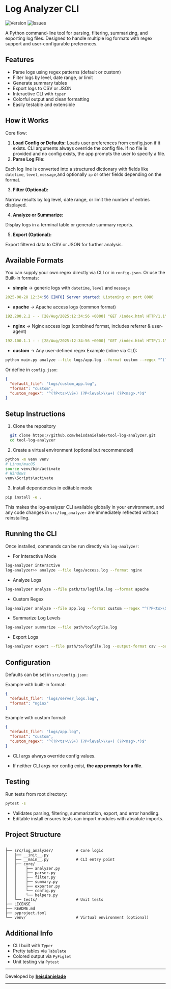 # Log Analyzer CLI

![Version](https://img.shields.io/badge/version-1.0.1-blue) ![Issues](https://img.shields.io/github/issues/heisdanielade/tool-log-analyzer)

A Python command-line tool for parsing, filtering, summarizing, and exporting log files. Designed to handle multiple log formats with regex support and user-configurable preferences.

## Features

- Parse logs using regex patterns (default or custom)
- Filter logs by level, date range, or limit
- Generate summary tables
- Export logs to CSV or JSON
- Interactive CLI with `typer`
- Colorful output and clean formatting
- Easily testable and extensible

## How it Works

Core flow:

1. **Load Config or Defaults:**
   Loads user preferences from config.json if it exists. CLI arguments always override the config file. If no file is provided and no config exists, the app prompts the user to specify a file.
2. **Parse Log File:**

Each log line is converted into a structured dictionary with fields like `datetime`, `level`, `message`,and optionally `ip` or other fields depending on the format.

3. **Filter (Optional):**

Narrow results by log level, date range, or limit the number of entries displayed.

4. **Analyze or Summarize:**

Display logs in a terminal table or generate summary reports.

5. **Export (Optional):**

Export filtered data to CSV or JSON for further analysis.

## Available Formats

You can supply your own regex directly via CLI or in `config.json`.
Or use the Built-in formats:

- **simple** → generic logs with `datetime`, `level` and `message`

```yaml
2025-08-28 12:34:56 [INFO] Server started: Listening on port 8080
```

- **apache** → Apache access logs (common format)

```yaml
192.200.2.2 - - [28/Aug/2025:12:34:56 +0000] "GET /index.html HTTP/1.1" 200 512
```

- **nginx** → Nginx access logs (combined format, includes referrer & user-agent)

```yaml
192.100.1.1 - - [28/Aug/2025:12:34:56 +0000] "GET /index.html HTTP/1.1" 200 1024 "http://example.com" "Mozilla/5.0"
```

- **custom** → Any user-defined regex
  Example (inline via CLI):

```bash
python main.py analyze --file logs/app.log --format custom --regex "^(?P<ts>\S+) (?P<level>\w+) (?P<msg>.*)$"

```

Or define in `config.json`:

```json
{
  "default_file": "logs/custom_app.log",
  "format": "custom",
  "custom_regex": "^(?P<ts>\\S+) (?P<level>\\w+) (?P<msg>.*)$"
}
```

## Setup Instructions

1. Clone the repository

```bash
  git clone https://github.com/heisdanielade/tool-log-analyzer.git
  cd tool-log-analyzer
```

2. Create a virtual environment (optional but recommended)

```bash
python -m venv venv
# Linux/macOS
source venv/bin/activate
# Windows
venv\Scripts\activate
```

3. Install dependencies in editable mode

```bash
pip install -e .
```

This makes the log-analyzer CLI available globally in your environment, and any code changes in `src/log_analyzer` are immediately reflected without reinstalling.

## Running the CLI

Once installed, commands can be run directly via `log-analyzer`:

- For Interactive Mode

```bash
log-analyzer interactive
log-analyzer>> analyze --file logs/access.log --format nginx
```

- Analyze Logs

```bash
log-analyzer analyze --file path/to/logfile.log --format apache
```

- Custom Regex

```bash
log-analyzer analyze --file app.log --format custom --regex "^(?P<ts>\S+) (?P<msg>.*)$"
```

- Summarize Log Levels

```bash
log-analyzer summarize --file path/to/logfile.log
```

- Export Logs

```bash
log-analyzer export --file path/to/logfile.log --output-format csv --output-path logs.csv
```

## Configuration

Defaults can be set in `src/config.json`:

Example with built-in format:

```json
{
  "default_file": "logs/server_logs.log",
  "format": "nginx"
}
```

Example with custom format:

```json
{
  "default_file": "logs/app.log",
  "format": "custom",
  "custom_regex": "^(?P<ts>\\S+) (?P<level>\\w+) (?P<msg>.*)$"
}
```

- CLI args always override config values.

- If neither CLI args nor config exist, **the app prompts for a file**.

## Testing

Run tests from root directory:

```bash
pytest -s
```

- Validates parsing, filtering, summarization, export, and error handling.
- Editable install ensures tests can import modules with absolute imports.

## Project Structure

```
.
├── src/log_analyzer/          # Core logic
│   ├── __init__.py
│   ├── __main__.py            # CLI entry point
│   ├── core/
│   │    ├── analyzer.py
│   │    ├── parser.py
│   │    ├── filter.py
│   │    ├── summary.py
│   │    ├── exporter.py
│   │    └── config.py
│   │    └── helpers.py
│   └── tests/                 # Unit tests
├── LICENSE
├── README.md
├── pyproject.toml
└── venv/                      # Virtual environment (optional)

```

## Additional Info

- CLI built with `Typer`
- Pretty tables via `Tabulate`
- Colored output via `PyFiglet`
- Unit testing via `Pytest`

---

Developed by **[heisdanielade](https://github.com/heisdanielade)**

---
